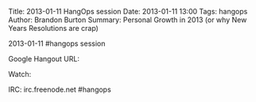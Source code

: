 Title: 2013-01-11 HangOps session
Date: 2013-01-11 13:00
Tags: hangops
Author: Brandon Burton
Summary: Personal Growth in 2013 (or why New Years Resolutions are crap)

2013-01-11 #hangops session

Google Hangout URL:

Watch:

IRC: irc.freenode.net #hangops
